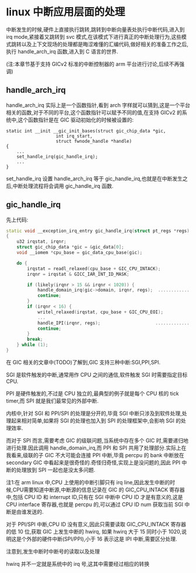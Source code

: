 # linux 中断应用层面的处理

中断发生的时候,硬件上直接执行跳转,跳转到中断向量表处执行中断代码,进入到 irq mode,紧接着又跳转到 svc 模式,在该模式下进行真正的中断处理行为,这些模式跳转以及上下文现场的处理都是晦涩难懂的汇编代码,做好相关的准备工作之后,执行 handle_arch_irq 函数,进入到 C 语言的世界. 

(注:本章节基于支持 GICv2 标准的中断控制器的 arm 平台进行讨论,后续不再强调)

## handle_arch_irq

handle_arch_irq 实际上是一个函数指针,看到 arch 字样就可以猜到,这是一个平台相关的函数,对于不同的平台,这个函数指针可以赋予不同的值,在支持 GICv2 的系统中,这个函数指针是在 GIC 驱动初始化的时候被设置的:

```
static int __init __gic_init_bases(struct gic_chip_data *gic,
				   int irq_start,
				   struct fwnode_handle *handle)
{
    ...
    set_handle_irq(gic_handle_irq);
    ...
}
```

set_handle_irq 设置 handle_arch_irq 等于 gic_handle_irq,也就是在中断发生之后,中断处理流程将会调用 gic_handle_irq 函数. 



## gic_handle_irq

先上代码:

```c++
static void __exception_irq_entry gic_handle_irq(struct pt_regs *regs)
{
	u32 irqstat, irqnr;
	struct gic_chip_data *gic = &gic_data[0];
	void __iomem *cpu_base = gic_data_cpu_base(gic);

	do {
		irqstat = readl_relaxed(cpu_base + GIC_CPU_INTACK);
		irqnr = irqstat & GICC_IAR_INT_ID_MASK;

		if (likely(irqnr > 15 && irqnr < 1020)) {
			handle_domain_irq(gic->domain, irqnr, regs);  ..............1
			continue;
		}
		if (irqnr < 16) {
			writel_relaxed(irqstat, cpu_base + GIC_CPU_EOI);
			...
			handle_IPI(irqnr, regs);                     ...............2
			continue;
		}
		break;
	} while (1);            
}
```



在 GIC 相关的文章中(TODO)了解到,GIC 支持三种中断:SGI,PPI,SPI.

 SGI 是软件触发的中断,通常用作 CPU 之间的通信,软件触发 SGI 时需要指定目标 CPU. 

PPI 是硬件触发的,不过是 CPU 独立的,最典型的例子就是每个 CPU 核的 tick timer,而 SPI 就是我们最常见的外部中断.  

内核中,针对 SGI 和 PPI/SPI 的处理是分开的,毕竟 SGI 中断只涉及到软件处理,处理起来相对简单,如果将 SGI 的处理也加入到 SPI 的处理框架中,会影响 SGI 的处理效率.

而对于 SPI 而言,需要考虑 GIC 的级联问题,当系统中存在多个 GIC 时,需要递归地进行处理.因此调用 handle_domain_irq,而 PPI 和 SPI 共用了处理部分.实际上在我看来,级联的子 GIC 不大可能会连接 PPI 中断,毕竟 percpu 的 bank 中断放在 secondary GIC 中看起来是很奇怪的.奇怪归奇怪,实现上是没问题的,因此 PPI 中断的处理放到 SPI 一起也是没太多问题.  

注1:在 arm linux 中,CPU 上使用的中断引脚只有 irq line,因此发生中断的时候,CPU需要知道中断源,中断源的信息记录在 GIC 的 GIC_CPU_INTACK 寄存器中,包括 CPU ID 和 interrupt ID,只有在 SGI 中断中 CPU ID 才是有意义的,这是 CPU interface 寄存器,也就是 percpu 的,可以通过 CPU ID num 获取当前 SGI 中断是由谁发送的. 

对于 PPI/SPI 中断,CPU ID 没有意义,因此只需要读取  GIC_CPU_INTACK 寄存器的低 10 位,获取 GIC 上发生中断的 hwirq, 如果 hwirq 大于 15 同时小于 1020,说明这是个外部的硬件中断(SPI/PPI),小于 16 表示这是 IPI 中断,需要区分处理.

注意到,发生中断时中断号的读取以及处理

hwirq 并不一定就是系统中的 irq 号,这其中需要经过相应的转换